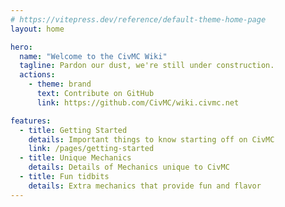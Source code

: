 ```yaml
---
# https://vitepress.dev/reference/default-theme-home-page
layout: home

hero:
  name: "Welcome to the CivMC Wiki"
  tagline: Pardon our dust, we're still under construction.
  actions:
    - theme: brand
      text: Contribute on GitHub
      link: https://github.com/CivMC/wiki.civmc.net

features:
  - title: Getting Started
    details: Important things to know starting off on CivMC
    link: /pages/getting-started
  - title: Unique Mechanics
    details: Details of Mechanics unique to CivMC
  - title: Fun tidbits
    details: Extra mechanics that provide fun and flavor
---
```

